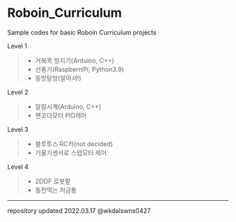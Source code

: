 # Roboin_Curriculum
Sample codes for basic Roboin Curriculum projects

Level 1
> - 거북목 방지기(Arduino, C++)
> - 선풍기(RaspberrtPi, Python3.9)
> - 동방탐방(알아서!)

Level 2
> - 알람시계(Arduino, C++)
> - 엔코더모터 PID제어

Level 3
> - 블루투스 RC카(not decided)
> - 기울기센서로 스텝모터 제어

Level 4
> - 2DOF 로봇팔
> - 동전먹는 저금통

---
repository updated 2022.03.17
@wkdalswns0427
